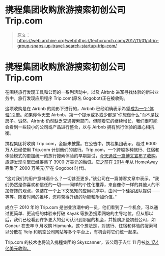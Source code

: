 # 携程集团收购旅游搜索初创公司 Trip.com 

> 原文：<https://web.archive.org/web/https://techcrunch.com/2017/11/01/ctrip-group-snaps-up-travel-search-startup-trip-com/>

# 携程集团收购旅游搜索初创公司 Trip.com

在围绕旅行发现工具和公司的一系列活动中，以及 Airbnb 进军寻找体验的新兴业务中，旅行发现应用程序 Trip.com(原名 Gogobot)正在被收购。

这项收购是在 Airbnb 的阴影下进行的，Airbnb 已经明确表示希望[成为一个“体验”引擎](https://web.archive.org/web/20221208032049/https://beta.techcrunch.com/2016/11/17/airbnb-is-turning-itself-into-an-experience-machine-beyond-just-booking-places-to-stay/)。如果你今天去 Airbnb，第一个提示或多或少都是“你想做什么”而不是找房子。诚然，Airbnb 仍然缺乏交通搜索部门，但随着它的继续增长，我们很可能会看到一些较小的公司或产品进行整合，以与 Airbnb 拥有旅行体验的雄心相抗衡。

携程集团将收购 Trip.com，金额未披露。在公告中，携程集团表示，超过 6000 万人已经使用 Trip.com 计划他们的旅行。Trip.com，一个跨越多种旅行、住宿和体验模式的更加统一的旅行搜索体验的早期尝试，[今天通过一篇博文宣布了收购](https://web.archive.org/web/20221208032049/https://www.trip.com/blog/weve-been-acquired-a-new-era-for-trip-com/)。旅游发现引擎已经筹集了 3900 万美元的融资。它[之前在 2014 年](https://web.archive.org/web/20221208032049/https://beta.techcrunch.com/2014/11/12/gogobot-homeaway/)从 HomeAway 筹集了 2000 万美元(早在 Gogobot 时代)。

“这对我们的用户意味着什么？一切甚至更多，”该公司在一篇博客文章中表示。“我们仍然是你喜欢和信任的一切——同样的个性化推荐，来自像你一样的其他人的不加修饰的观点，包装在一个上下文感知的应用程序中，由同一个硅谷团队提供——等等。随着时间的推移，您将获得升级的功能和附加价值。”

成立于 2010 年的 Trip.com 是创业浪潮中的一员，他们看到了一个机会，可以通过更简单、更流畅的体验来打破 Kayak 等旅游搜索网站的主导地位。但从那以后，我们已经看到许多更大的公司认识到那里的机会，并抢购那些初创公司，如 Concur 在去年 9 月收购 Hipmunk。这个想法是，对旅行、住宿和体验的搜索可以分散在 Yelp 和航空公司网站等多个平台上，有机会将它们统一起来。

Trip.com 的技术也将流入携程集团的 Skyscanner，该公司于去年 11 月被[以 17.4 亿美元收购。](https://web.archive.org/web/20221208032049/https://beta.techcrunch.com/2016/11/23/ctrip-skyscanner/)